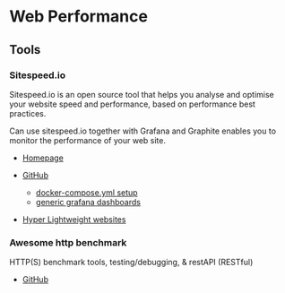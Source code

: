 # Web Performance

## Tools

### Sitespeed.io

Sitespeed.io is an open source tool that helps you analyse and optimise your website speed and performance, based on performance best practices.

Can use sitespeed.io together with Grafana and Graphite enables you to monitor the performance of your web site.

* [Homepage](https://www.sitespeed.io/)
* [GitHub](https://github.com/sitespeedio/sitespeed.io)
  * [docker-compose.yml setup](https://github.com/sitespeedio/sitespeed.io/blob/main/docker/docker-compose.yml)
  * [generic grafana dashboards](https://github.com/sitespeedio/grafana-bootstrap-docker/tree/main/dashboards/graphite)

* [Hyper Lightweight websites](https://www.youtube.com/watch?v=VUwyYhNO63I)


### Awesome http benchmark

HTTP(S) benchmark tools, testing/debugging, & restAPI (RESTful)

* [GitHub](https://github.com/denji/awesome-http-benchmark)

